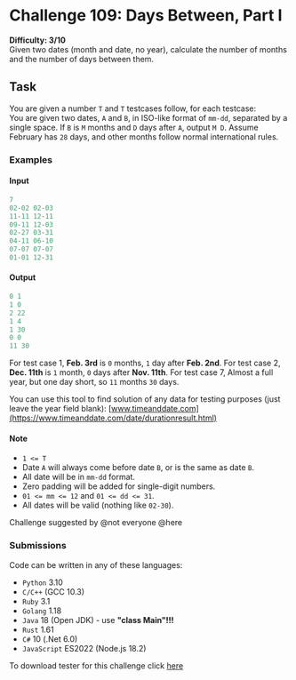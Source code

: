 # Challenge 109: Days Between, Part I

**Difficulty: 3/10**  
Given two dates (month and date, no year), calculate the number of months and the number of days between them.

## Task

You are given a number `T` and `T` testcases follow, for each testcase:  
You are given two dates, `A` and `B`, in ISO-like format of `mm-dd`, separated by a single space.
If `B` is `M` months and `D` days after `A`, output `M D`.
Assume February has `28` days, and other months follow normal international rules.

### Examples

#### Input

```rs
7
02-02 02-03
11-11 12-11
09-11 12-03
02-27 03-31
04-11 06-10
07-07 07-07
01-01 12-31
```

#### Output

```rs
0 1
1 0
2 22
1 4
1 30
0 0
11 30
```

For test case 1, **Feb. 3rd** is `0` months, `1` day after **Feb. 2nd**.
For test case 2, **Dec. 11th** is `1` month, `0` days after **Nov. 11th**.
For test case 7, Almost a full year, but one day short, so `11` months `30` days.

You can use this tool to find solution of any data for testing purposes (just leave the year field blank): [www.timeanddate.com](https://www.timeanddate.com/date/durationresult.html)

#### Note

- `1 <= T`
- Date `A` will always come before date `B`, or is the same as date `B`.
- All date will be in `mm-dd` format.
- Zero padding will be added for single-digit numbers.
- `01 <= mm <= 12` and `01 <= dd <= 31`.
- All dates will be valid (nothing like `02-30`).

Challenge suggested by @not everyone @here

### Submissions

Code can be written in any of these languages:

- `Python` 3.10
- `C/C++` (GCC 10.3)
- `Ruby` 3.1
- `Golang` 1.18
- `Java` 18 (Open JDK) - use **"class Main"!!!**
- `Rust` 1.61
- `C#` 10 (.Net 6.0)
- `JavaScript` ES2022 (Node.js 18.2)

To download tester for this challenge click [here](https://downgit.github.io/#/home?url=https://github.com/Pomroka/TWT_Challenges_Tester/tree/main/Challenge_109)
